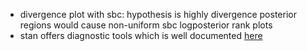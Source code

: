 - divergence plot with sbc: hypothesis is highly divergence posterior regions would cause non-uniform sbc logposterior rank plots 
- stan offers diagnostic tools which is well documented [here](https://hackmd.io/@mc-stan/S1wcQn0P_)
